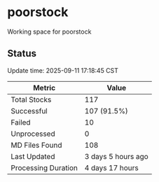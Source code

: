 # poorstock
Working space for poorstock

## Status
Update time: 2025-09-11 17:18:45 CST

| Metric | Value |
|--------|-------|
| Total Stocks | 117 |
| Successful | 107 (91.5%) |
| Failed | 10 |
| Unprocessed | 0 |
| MD Files Found | 108 |
| Last Updated | 3 days 5 hours ago |
| Processing Duration | 4 days 17 hours |


